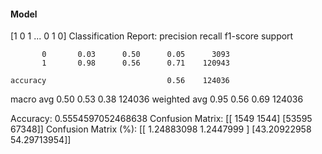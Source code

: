 #### Model
[1 0 1 ... 0 1 0]
Classification Report:
              precision    recall  f1-score   support

           0       0.03      0.50      0.05      3093
           1       0.98      0.56      0.71    120943

    accuracy                           0.56    124036
   macro avg       0.50      0.53      0.38    124036
weighted avg       0.95      0.56      0.69    124036

Accuracy: 0.5554597052468638
Confusion Matrix:
[[ 1549  1544]
 [53595 67348]]
Confusion Matrix (%):
[[ 1.24883098  1.2447999 ]
 [43.20922958 54.29713954]]
